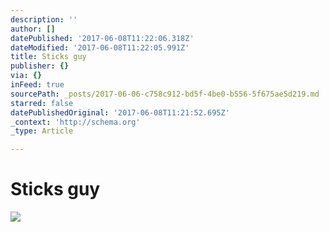 ```yaml
---
description: ''
author: []
datePublished: '2017-06-08T11:22:06.318Z'
dateModified: '2017-06-08T11:22:05.991Z'
title: Sticks guy
publisher: {}
via: {}
inFeed: true
sourcePath: _posts/2017-06-06-c758c912-bd5f-4be0-b556-5f675ae5d219.md
starred: false
datePublishedOriginal: '2017-06-08T11:21:52.695Z'
_context: 'http://schema.org'
_type: Article

---
```

# Sticks guy
![](https://the-grid-user-content.s3-us-west-2.amazonaws.com/68e8740d-080d-4032-b332-da88a4c8c3df.jpg)
